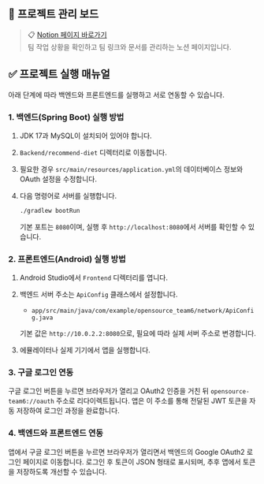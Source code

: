 ## 📌 프로젝트 관리 보드

> 📋 [Notion 페이지 바로가기](https://www.notion.so/Team6-1f5aac2f706f8068ad8dfb5fe7ce981e)  
> 팀 작업 상황을 확인하고 팀 링크와 문서를 관리하는 노션 페이지입니다.

## ✅ 프로젝트 실행 매뉴얼

아래 단계에 따라 백엔드와 프론트엔드를 실행하고 서로 연동할 수 있습니다.

### 1. 백엔드(Spring Boot) 실행 방법

1. JDK 17과 MySQL이 설치되어 있어야 합니다.
2. `Backend/recommend-diet` 디렉터리로 이동합니다.
3. 필요한 경우 `src/main/resources/application.yml`의 데이터베이스 정보와 OAuth 설정을 수정합니다.
4. 다음 명령어로 서버를 실행합니다.

   ```bash
   ./gradlew bootRun
   ```

   기본 포트는 `8080`이며, 실행 후 `http://localhost:8080`에서 서버를 확인할 수 있습니다.

### 2. 프론트엔드(Android) 실행 방법

1. Android Studio에서 `Frontend` 디렉터리를 엽니다.
2. 백엔드 서버 주소는 `ApiConfig` 클래스에서 설정합니다.

   - `app/src/main/java/com/example/opensource_team6/network/ApiConfig.java`

   기본 값은 `http://10.0.2.2:8080`으로, 필요에 따라 실제 서버 주소로 변경합니다.
3. 에뮬레이터나 실제 기기에서 앱을 실행합니다.

### 3. 구글 로그인 연동

구글 로그인 버튼을 누르면 브라우저가 열리고 OAuth2 인증을 거친 뒤
`opensource-team6://oauth` 주소로 리다이렉트됩니다. 앱은 이 주소를
통해 전달된 JWT 토큰을 자동 저장하여 로그인 과정을 완료합니다.

### 4. 백엔드와 프론트엔드 연동

앱에서 구글 로그인 버튼을 누르면 브라우저가 열리면서 백엔드의 Google OAuth2 로그인 페이지로 이동합니다. 로그인 후 토큰이 JSON 형태로 표시되며, 추후 앱에서 토큰을 저장하도록 개선할 수 있습니다.